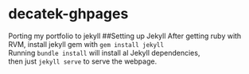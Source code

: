 # decatek-ghpages
Porting my portfolio to jekyll
##Setting up Jekyll
After getting ruby with RVM, install jekyll gem with `gem install jekyll`  
Running `bundle install` will install al Jekyll dependencies,  
then just `jekyll serve` to serve the webpage.
